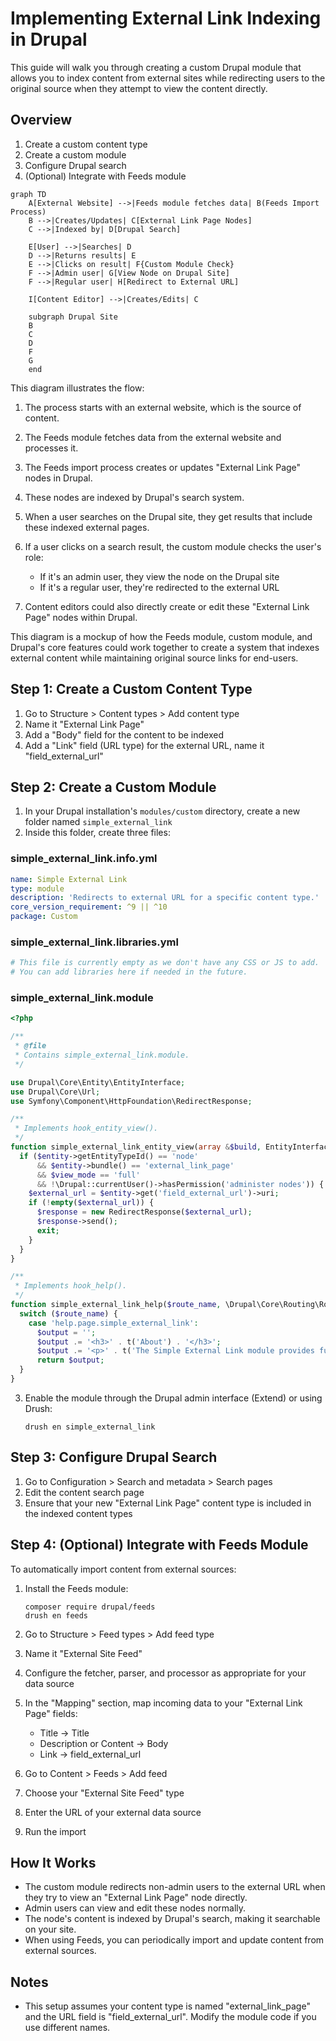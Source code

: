 # Implementing External Link Indexing in Drupal

This guide will walk you through creating a custom Drupal module that allows you to index content from external sites while redirecting users to the original source when they attempt to view the content directly.

## Overview

1. Create a custom content type
2. Create a custom module
3. Configure Drupal search
4. (Optional) Integrate with Feeds module

```mermaid
graph TD
    A[External Website] -->|Feeds module fetches data| B(Feeds Import Process)
    B -->|Creates/Updates| C[External Link Page Nodes]
    C -->|Indexed by| D[Drupal Search]
    
    E[User] -->|Searches| D
    D -->|Returns results| E
    E -->|Clicks on result| F{Custom Module Check}
    F -->|Admin user| G[View Node on Drupal Site]
    F -->|Regular user| H[Redirect to External URL]
    
    I[Content Editor] -->|Creates/Edits| C
    
    subgraph Drupal Site
    B
    C
    D
    F
    G
    end
```

This diagram illustrates the flow:

1. The process starts with an external website, which is the source of content.

2. The Feeds module fetches data from the external website and processes it.

3. The Feeds import process creates or updates "External Link Page" nodes in Drupal.

4. These nodes are indexed by Drupal's search system.

5. When a user searches on the Drupal site, they get results that include these indexed external pages.

6. If a user clicks on a search result, the custom module checks the user's role:
   - If it's an admin user, they view the node on the Drupal site
   - If it's a regular user, they're redirected to the external URL

7. Content editors could also directly create or edit these "External Link Page" nodes within Drupal.

This diagram is a mockup of how the Feeds module, custom module, and Drupal's core features could work together to create a system that indexes external content while maintaining original source links for end-users.

## Step 1: Create a Custom Content Type

1. Go to Structure > Content types > Add content type
2. Name it "External Link Page"
3. Add a "Body" field for the content to be indexed
4. Add a "Link" field (URL type) for the external URL, name it "field_external_url"

## Step 2: Create a Custom Module

1. In your Drupal installation's `modules/custom` directory, create a new folder named `simple_external_link`
2. Inside this folder, create three files:

### simple_external_link.info.yml

```yaml
name: Simple External Link
type: module
description: 'Redirects to external URL for a specific content type.'
core_version_requirement: ^9 || ^10
package: Custom
```

### simple_external_link.libraries.yml

```yaml
# This file is currently empty as we don't have any CSS or JS to add.
# You can add libraries here if needed in the future.
```

### simple_external_link.module

```php
<?php

/**
 * @file
 * Contains simple_external_link.module.
 */

use Drupal\Core\Entity\EntityInterface;
use Drupal\Core\Url;
use Symfony\Component\HttpFoundation\RedirectResponse;

/**
 * Implements hook_entity_view().
 */
function simple_external_link_entity_view(array &$build, EntityInterface $entity, $view_mode, $langcode) {
  if ($entity->getEntityTypeId() == 'node' 
      && $entity->bundle() == 'external_link_page' 
      && $view_mode == 'full'
      && !\Drupal::currentUser()->hasPermission('administer nodes')) {
    $external_url = $entity->get('field_external_url')->uri;
    if (!empty($external_url)) {
      $response = new RedirectResponse($external_url);
      $response->send();
      exit;
    }
  }
}

/**
 * Implements hook_help().
 */
function simple_external_link_help($route_name, \Drupal\Core\Routing\RouteMatchInterface $route_match) {
  switch ($route_name) {
    case 'help.page.simple_external_link':
      $output = '';
      $output .= '<h3>' . t('About') . '</h3>';
      $output .= '<p>' . t('The Simple External Link module provides functionality to redirect users to an external URL when viewing specific content types.') . '</p>';
      return $output;
  }
}
```

3. Enable the module through the Drupal admin interface (Extend) or using Drush:
   ```
   drush en simple_external_link
   ```

## Step 3: Configure Drupal Search

1. Go to Configuration > Search and metadata > Search pages
2. Edit the content search page
3. Ensure that your new "External Link Page" content type is included in the indexed content types

## Step 4: (Optional) Integrate with Feeds Module

To automatically import content from external sources:

1. Install the Feeds module:
   ```
   composer require drupal/feeds
   drush en feeds
   ```

2. Go to Structure > Feed types > Add feed type
3. Name it "External Site Feed"
4. Configure the fetcher, parser, and processor as appropriate for your data source
5. In the "Mapping" section, map incoming data to your "External Link Page" fields:
   - Title → Title
   - Description or Content → Body
   - Link → field_external_url

6. Go to Content > Feeds > Add feed
7. Choose your "External Site Feed" type
8. Enter the URL of your external data source
9. Run the import

## How It Works

- The custom module redirects non-admin users to the external URL when they try to view an "External Link Page" node directly.
- Admin users can view and edit these nodes normally.
- The node's content is indexed by Drupal's search, making it searchable on your site.
- When using Feeds, you can periodically import and update content from external sources.

## Notes

- This setup assumes your content type is named "external_link_page" and the URL field is "field_external_url". Modify the module code if you use different names.